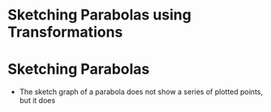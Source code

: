 # Sketching Parabolas using Transformations

# Sketching Parabolas

- The sketch graph of a parabola does not show a series of plotted points, but it does